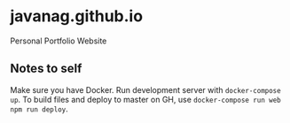 # javanag.github.io
Personal Portfolio Website

## Notes to self
Make sure you have Docker.
Run development server with `docker-compose up`.
To build files and deploy to master on GH, use `docker-compose run web npm run deploy`.
